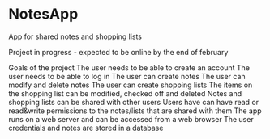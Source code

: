 # NotesApp
App for shared notes and shopping lists

Project in progress - expected to be online by the end of february

Goals of the project
The user needs to be able to create an account
The user needs to be able to log in
The user can create notes
The user can modify and delete notes
The user can create shopping lists
The items on the shopping list can be modified, checked off and deleted
Notes and shopping lists can be shared with other users
Users have can have read or read&write permissions to the notes/lists that are shared with them
The app runs on a web server and can be accessed from a web browser
The user credentials and notes are stored in a database
